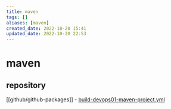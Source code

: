 ```yaml
---
title: maven
tags: []
aliases: [maven]
created_date: 2022-10-20 15:41
updated_date: 2022-10-20 22:53
---
```


# maven

## repository

[[github/github-packages]]  -   [build-devops01-maven-project.yml](https://raw.githubusercontent.com/yudady/spring-getting-started-guides/main/.github/workflows/build-devops01-maven-project.yml)
